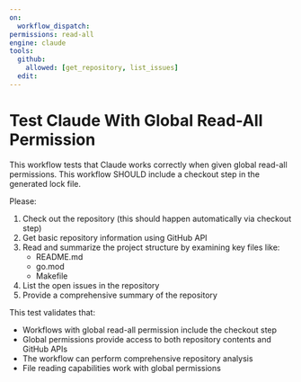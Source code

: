 ```yaml
---
on:
  workflow_dispatch:
permissions: read-all
engine: claude
tools:
  github:
    allowed: [get_repository, list_issues]
  edit:
---
```


# Test Claude With Global Read-All Permission

This workflow tests that Claude works correctly when given global read-all permissions. This workflow SHOULD include a checkout step in the generated lock file.

Please:
1. Check out the repository (this should happen automatically via checkout step)
2. Get basic repository information using GitHub API
3. Read and summarize the project structure by examining key files like:
   - README.md
   - go.mod
   - Makefile
4. List the open issues in the repository
5. Provide a comprehensive summary of the repository

This test validates that:
- Workflows with global read-all permission include the checkout step
- Global permissions provide access to both repository contents and GitHub APIs
- The workflow can perform comprehensive repository analysis
- File reading capabilities work with global permissions